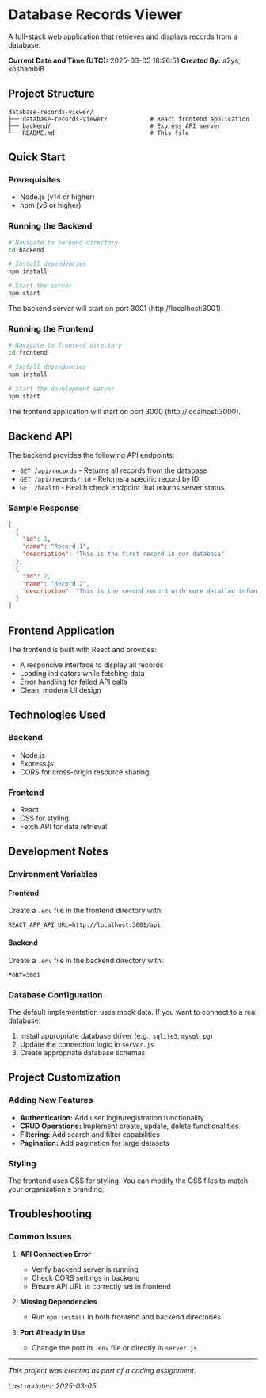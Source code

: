 # Database Records Viewer

A full-stack web application that retrieves and displays records from a database.

**Current Date and Time (UTC):** 2025-03-05 18:26:51
**Created By:** a2ys, koshambiB

## Project Structure

```
database-records-viewer/
├── database-records-viewer/            # React frontend application
├── backend/                            # Express API server
└── README.md                           # This file
```

## Quick Start

### Prerequisites

- Node.js (v14 or higher)
- npm (v6 or higher)

### Running the Backend

```bash
# Navigate to backend directory
cd backend

# Install dependencies
npm install

# Start the server
npm start
```

The backend server will start on port 3001 (http://localhost:3001).

### Running the Frontend

```bash
# Navigate to frontend directory
cd frontend

# Install dependencies
npm install

# Start the development server
npm start
```

The frontend application will start on port 3000 (http://localhost:3000).

## Backend API

The backend provides the following API endpoints:

- `GET /api/records` - Returns all records from the database
- `GET /api/records/:id` - Returns a specific record by ID
- `GET /health` - Health check endpoint that returns server status

### Sample Response

```json
[
  {
    "id": 1,
    "name": "Record 1",
    "description": "This is the first record in our database"
  },
  {
    "id": 2,
    "name": "Record 2",
    "description": "This is the second record with more detailed information"
  }
]
```

## Frontend Application

The frontend is built with React and provides:

- A responsive interface to display all records
- Loading indicators while fetching data
- Error handling for failed API calls
- Clean, modern UI design

## Technologies Used

### Backend

- Node.js
- Express.js
- CORS for cross-origin resource sharing

### Frontend

- React
- CSS for styling
- Fetch API for data retrieval

## Development Notes

### Environment Variables

#### Frontend

Create a `.env` file in the frontend directory with:

```
REACT_APP_API_URL=http://localhost:3001/api
```

#### Backend

Create a `.env` file in the backend directory with:

```
PORT=3001
```

### Database Configuration

The default implementation uses mock data. If you want to connect to a real database:

1. Install appropriate database driver (e.g., `sqlite3`, `mysql`, `pg`)
2. Update the connection logic in `server.js`
3. Create appropriate database schemas

## Project Customization

### Adding New Features

- **Authentication:** Add user login/registration functionality
- **CRUD Operations:** Implement create, update, delete functionalities
- **Filtering:** Add search and filter capabilities
- **Pagination:** Add pagination for large datasets

### Styling

The frontend uses CSS for styling. You can modify the CSS files to match your organization's branding.

## Troubleshooting

### Common Issues

1. **API Connection Error**

   - Verify backend server is running
   - Check CORS settings in backend
   - Ensure API URL is correctly set in frontend

2. **Missing Dependencies**

   - Run `npm install` in both frontend and backend directories

3. **Port Already in Use**
   - Change the port in `.env` file or directly in `server.js`

---

_This project was created as part of a coding assignment._

_Last updated: 2025-03-05_
